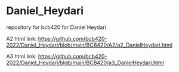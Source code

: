 # Daniel_Heydari
repository for bcb420 for Daniel Heydari

A2 html link: https://github.com/bcb420-2022/Daniel_Heydari/blob/main/BCB420/A2/a2_DanielHeydari.html

A3 html link: https://github.com/bcb420-2022/Daniel_Heydari/blob/main/BCB420/a3_DanielHeydari.html
